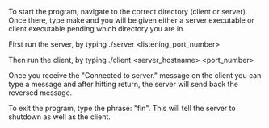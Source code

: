To start the program, navigate to the correct directory (client or server). Once there, type make and you will be given either a server executable or client executable pending which directory you are in.

First run the server, by typing ./server <listening_port_number>



Then run the client, by typing ./client <server_hostname> <port_number>


Once you receive the "Connected to server." message on the client you can type a message and after hitting return, the server will send back the reversed message.

To exit the program, type the phrase: "fin". This will tell the server to shutdown as well as the client.

